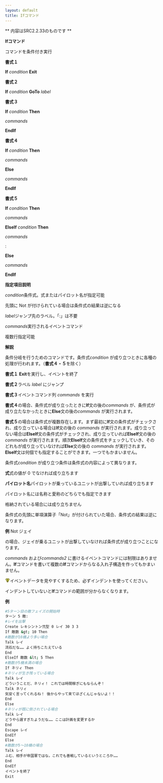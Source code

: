 ```yaml
---
layout: default
title: Ifコマンド
---
```

** 内容はSRC2.2.33のものです **

**Ifコマンド**

コマンドを条件付き実行

**書式１**

**If** *condition* **Exit**

**書式２**

**If** *condition* **GoTo** *label*

**書式３**

**If** *condition* **Then**

*commands*

**EndIf**

**書式４**

**If** *condition* **Then**

*commands*

**Else**

*commands*

**EndIf**

**書式５**

**If** *condition* **Then**

*commands*

**ElseIf** *condition* **Then**

*commands*

:

**Else**

*commands*

**EndIf**

**指定項目説明**

*condition*条件式。式またはパイロット名が指定可能

先頭に Not が付けられている場合は条件式の結果は逆になる

*label*ジャンプ先のラベル。「:」は不要

*commands*実行されるイベントコマンド

複数行指定可能

**解説**

条件分岐を行うためのコマンドです。条件式*condition* が成り立つときに各種の処理が行われます。（**書式４・５**を除く）

**書式１** **Exit**を実行し、イベントを終了

**書式２**ラベル *label* にジャンプ

**書式３**イベントコマンド列 *commands* を実行

**書式４**の場合、条件式が成り立ったときに**If**文の後の*commands* が、条件式が成り立たなかったときに**Else**文の後の*commands* が実行されます。

**書式５**の場合は条件式が複数存在します。まず最初に**If**文の条件式がチェックされ、成り立っている場合は**If**文の後の *commands* が実行されます。成り立ってない場合は**ElseIf**文の条件式がチェックされ、成り立っていれば**ElseIf**文の後の *commands* が実行されます。順次**ElseIf**文の条件式をチェックしていき、そのどれもが成り立っていなければ**Else**文の後の *commands* が実行されます。**ElseIf**文は何個でも指定することができます。一つでもかまいません。

条件式*condition* が成り立つ条件は条件式の内容によって異なります。

**式**式の値が 0 でなければ成り立ちます

**パイロット名**パイロットが乗っているユニットが出撃していれば成り立ちます

パイロット名には名称と愛称のどちらでも指定できます

格納されている場合には成り立ちません

条件式の先頭に単項演算子「Not」が付けられていた場合、条件式の結果は逆になります。

**例** Not ジェイ

の場合、ジェイが乗るユニットが出撃していなければ条件式が成り立つことになります。

*commands* および*commands2* に書けるイベントコマンドには制限はありません。**If**コマンドを書いて複数の**If**コマンドからなる入れ子構造を作ってもかまいません。

![](./images/bm0.gif)イベントデータを見やすくするため、必ずインデントを使ってください。

インデントしていないと**If**コマンドの範囲が分からなくなります。

**例**
```sh
#5ターン目の敵フェイズの開始時
ターン 5 敵:
#レイを出撃
Create レキシントン弐型 0 レイ 30 3 3
If 敵数 &gt; 10 Then
#敵数が10機より多い場合
Talk レイ
流石だな…… よく持ちこたえている
End
ElseIf 敵数 &lt; 5 Then
#敵数が5機未満の場合
If ネリィ Then
#ネリィが生き残っている場合
Talk レイ
どういうことだ、ネリィ！ これでは時間稼ぎにもならんぞ！
Talk ネリィ
気安く言ってくれるね！ 後からやって来てほざくんじゃないよ！！
End
Else
#ネリィが既に倒されている場合
Talk レイ
どうやら遅すぎたようだな…… ここは計画を変更するか
End
Escape レイ
EndIf
Else
#敵数が5～10機の場合
Talk レイ
ふむ、相手が帝国軍ではな。これでも善戦しているというところか……
End
EndIf
イベントを終了
Exit
```

